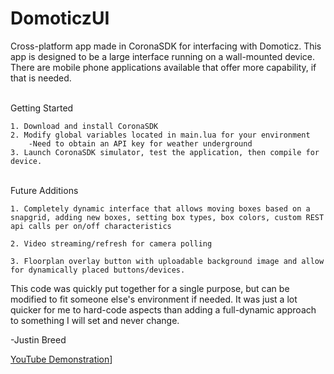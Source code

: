 # DomoticzUI
Cross-platform app made in CoronaSDK for interfacing with Domoticz.
This app is designed to be a large interface running on a wall-mounted device. There are mobile phone applications available that offer more capability, if that is needed.

<br>Getting Started</br>

    1. Download and install CoronaSDK
    2. Modify global variables located in main.lua for your environment
    	-Need to obtain an API key for weather underground
    3. Launch CoronaSDK simulator, test the application, then compile for device.

<br>Future Additions</br>

	1. Completely dynamic interface that allows moving boxes based on a snapgrid, adding new boxes, setting box types, box colors, custom REST api calls per on/off characteristics
	
	2. Video streaming/refresh for camera polling
	
	3. Floorplan overlay button with uploadable background image and allow for dynamically placed buttons/devices.


This code was quickly put together for a single purpose, but can be modified to fit someone else's environment if needed. It was just a lot quicker for me to hard-code aspects than adding a full-dynamic approach to something I will set and never change. 

-Justin Breed


[YouTube Demonstration](https://www.youtube.com/watch?v=wgQ2hmKRSWg)]
